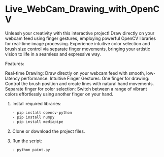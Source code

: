 # Live_WebCam_Drawing_with_OpenCV

Unleash your creativity with this interactive project! Draw directly on your webcam feed using finger gestures, employing powerful OpenCV libraries for real-time image processing. Experience intuitive color selection and brush size control via separate finger movements, bringing your artistic vision to life in a seamless and expressive way.

Features:

Real-time Drawing: Draw directly on your webcam feed with smooth, low-latency performance.
Intuitive Finger Gestures:
One finger for drawing: Control the brush position and create lines with natural hand movements.
Separate finger for color selection: Switch between a range of vibrant colors effortlessly using another finger on your hand.

1. Install required libraries:
    ```bash
    - pip install opencv-python
    - pip install numpy
    - pip install mediapipe

3. Clone or download the project files.

4. Run the script:
    ```bash
    - python paint.py
